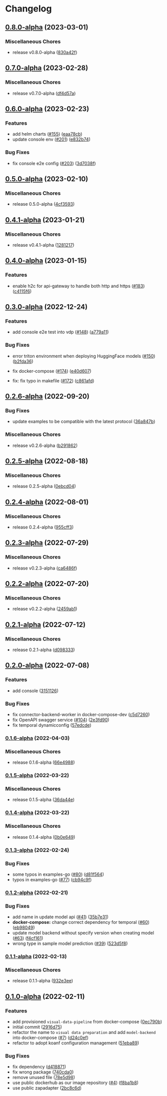 # Changelog

## [0.8.0-alpha](https://github.com/instill-ai/vdp/compare/v0.7.0-alpha...v0.8.0-alpha) (2023-03-01)


### Miscellaneous Chores

* release v0.8.0-alpha ([830a42f](https://github.com/instill-ai/vdp/commit/830a42fc6e8975f2ab4e0da3827a293ca1757d0b))

## [0.7.0-alpha](https://github.com/instill-ai/vdp/compare/v0.6.0-alpha...v0.7.0-alpha) (2023-02-28)


### Miscellaneous Chores

* release v0.7.0-alpha ([df4d57a](https://github.com/instill-ai/vdp/commit/df4d57acdcd31fb9e67dd597860d7ded7ba1a19c))

## [0.6.0-alpha](https://github.com/instill-ai/vdp/compare/v0.5.0-alpha...v0.6.0-alpha) (2023-02-23)


### Features

* add helm charts ([#155](https://github.com/instill-ai/vdp/issues/155)) ([eaa78cb](https://github.com/instill-ai/vdp/commit/eaa78cbedbceb5237d051f5a31c577cafe603cd5))
* update console env ([#201](https://github.com/instill-ai/vdp/issues/201)) ([e832b74](https://github.com/instill-ai/vdp/commit/e832b74c654f612b7df64872744fe9abde42bf67))


### Bug Fixes

* fix console e2e config ([#203](https://github.com/instill-ai/vdp/issues/203)) ([3d7038f](https://github.com/instill-ai/vdp/commit/3d7038fd018b72d0823f55fa66fe1f0a4f393fa5))

## [0.5.0-alpha](https://github.com/instill-ai/vdp/compare/v0.4.1-alpha...v0.5.0-alpha) (2023-02-10)


### Miscellaneous Chores

* release 0.5.0-alpha ([4cf3593](https://github.com/instill-ai/vdp/commit/4cf3593f39cab2c29b135a8e7fb954c15fe2901e))

## [0.4.1-alpha](https://github.com/instill-ai/vdp/compare/v0.4.0-alpha...v0.4.1-alpha) (2023-01-21)


### Miscellaneous Chores

* release v0.4.1-alpha ([1281217](https://github.com/instill-ai/vdp/commit/1281217eb899e96abee48ddf37295f66f9ab9fc8))

## [0.4.0-alpha](https://github.com/instill-ai/vdp/compare/v0.3.0-alpha...v0.4.0-alpha) (2023-01-15)


### Features

* enable h2c for api-gateway to handle both http and https ([#183](https://github.com/instill-ai/vdp/issues/183)) ([c4115f6](https://github.com/instill-ai/vdp/commit/c4115f6b722738d581830490c29647654777fed8))

## [0.3.0-alpha](https://github.com/instill-ai/vdp/compare/v0.2.6-alpha...v0.3.0-alpha) (2022-12-24)


### Features

* add console e2e test into vdp ([#148](https://github.com/instill-ai/vdp/issues/148)) ([a779a11](https://github.com/instill-ai/vdp/commit/a779a11d42259923e09220df25d8006a7353026e))


### Bug Fixes

* error triton environment when deploying HuggingFace models ([#150](https://github.com/instill-ai/vdp/issues/150)) ([b2fda36](https://github.com/instill-ai/vdp/commit/b2fda36e687ed347e39d6c4e6f4448a289ca6acf))

* fix docker-compose  ([#174](https://github.com/instill-ai/vdp/issues/174)) ([e40d607](https://github.com/instill-ai/vdp/commit/e40d60789e3a93839a1ece01dea30144a0e667f9))
* fix: fix typo in makefile ([#172](https://github.com/instill-ai/vdp/issues/172)) ([c861afd](https://github.com/instill-ai/vdp/commit/c861afd991c368db15195f26dec658691cefda8c))

## [0.2.6-alpha](https://github.com/instill-ai/vdp/compare/v0.2.5-alpha...v0.2.6-alpha) (2022-09-20)


### Bug Fixes

* update examples to be compatible with the latest protocol ([36a847b](https://github.com/instill-ai/vdp/commit/36a847b57ab1725ccd22df53eb0e203e729841d8))


### Miscellaneous Chores

* release v0.2.6-alpha ([b291862](https://github.com/instill-ai/vdp/commit/b291862532d452733fd21e5942aaa82af5c14839))

## [0.2.5-alpha](https://github.com/instill-ai/vdp/compare/v0.2.4-alpha...v0.2.5-alpha) (2022-08-18)


### Miscellaneous Chores

* release 0.2.5-alpha ([0ebcd04](https://github.com/instill-ai/vdp/commit/0ebcd04c0f55689bda357e1adf33c3cfa5265d7b))

## [0.2.4-alpha](https://github.com/instill-ai/vdp/compare/v0.2.3-alpha...v0.2.4-alpha) (2022-08-01)


### Miscellaneous Chores

* release 0.2.4-alpha ([955cff3](https://github.com/instill-ai/vdp/commit/955cff388cafb3e3457fa7f7f9bdbdb425bc1306))

## [0.2.3-alpha](https://github.com/instill-ai/vdp/compare/v0.2.2-alpha...v0.2.3-alpha) (2022-07-29)


### Miscellaneous Chores

* release v0.2.3-alpha ([ca6486f](https://github.com/instill-ai/vdp/commit/ca6486f7295c68267f65a6c9430e626aa5b80118))

## [0.2.2-alpha](https://github.com/instill-ai/vdp/compare/v0.2.1-alpha...v0.2.2-alpha) (2022-07-20)


### Miscellaneous Chores

* release v0.2.2-alpha ([2459ab1](https://github.com/instill-ai/vdp/commit/2459ab1a0274450ed9ae65663dceb4a4088d141e))

## [0.2.1-alpha](https://github.com/instill-ai/vdp/compare/v0.2.0-alpha...v0.2.1-alpha) (2022-07-12)


### Miscellaneous Chores

* release 0.2.1-alpha ([d098333](https://github.com/instill-ai/vdp/commit/d0983333434fa10f5b95e9187092a0582a98e2aa))

## [0.2.0-alpha](https://github.com/instill-ai/vdp/compare/v0.1.6-alpha...v0.2.0-alpha) (2022-07-08)


### Features

* add console ([3151126](https://github.com/instill-ai/vdp/commit/315112667bba2e1ff53354ce98cf4a9254973566))


### Bug Fixes

* fix connector-backend-worker in docker-compose-dev ([c5d7260](https://github.com/instill-ai/vdp/commit/c5d7260e4942625c8c4f33086d0c19af3c3c873a))
* fix OpenAPI swagger service ([#104](https://github.com/instill-ai/vdp/issues/104)) ([2e3fd90](https://github.com/instill-ai/vdp/commit/2e3fd90e11cc54944bfed0d136f64587f3f698fa))
* fix temporal dynamicconfig ([57edcde](https://github.com/instill-ai/vdp/commit/57edcde477e56c4cc9a275a4b847f3dfff58ec32))

### [0.1.6-alpha](https://github.com/instill-ai/vdp/compare/v0.1.5-alpha...v0.1.6-alpha) (2022-04-03)


### Miscellaneous Chores

* release 0.1.6-alpha ([66e4988](https://github.com/instill-ai/vdp/commit/66e498857a67af7343096512fbf73fbc741e7611))

### [0.1.5-alpha](https://github.com/instill-ai/vdp/compare/v0.1.4-alpha...v0.1.5-alpha) (2022-03-22)


### Miscellaneous Chores

* release 0.1.5-alpha ([36da44e](https://github.com/instill-ai/vdp/commit/36da44ebd27bb8b7aa6f1fdcf39f432293501275))

### [0.1.4-alpha](https://github.com/instill-ai/vdp/compare/v0.1.3-alpha...v0.1.4-alpha) (2022-03-22)


### Miscellaneous Chores

* release 0.1.4-alpha ([0b0e649](https://github.com/instill-ai/vdp/commit/0b0e64915491aac3b3a2a6274da30bdd1a7c940d))

### [0.1.3-alpha](https://github.com/instill-ai/vdp/compare/v0.1.2-alpha...v0.1.3-alpha) (2022-02-24)


### Bug Fixes

* some typos in examples-go ([#80](https://github.com/instill-ai/vdp/issues/80)) ([d81f564](https://github.com/instill-ai/vdp/commit/d81f5649265c2deb1ff9b08fd31b2ad779450922))
* typos in examples-go ([#77](https://github.com/instill-ai/vdp/issues/77)) ([cb94c9f](https://github.com/instill-ai/vdp/commit/cb94c9fbcf3bbfa98a2f691ab50d33bfb5afd7c0))

### [0.1.2-alpha](https://github.com/instill-ai/vdp/compare/v0.1.1-alpha...v0.1.2-alpha) (2022-02-21)


### Bug Fixes

* add name in update model api ([#41](https://github.com/instill-ai/vdp/issues/41)) ([35b7e31](https://github.com/instill-ai/vdp/commit/35b7e31f8771eccf16bcd7cc36785138540c869d))
* **docker-compose:** change correct dependency for temporal ([#60](https://github.com/instill-ai/vdp/issues/60)) ([eb98049](https://github.com/instill-ai/vdp/commit/eb98049b21fe6d6e4c037234dbc6cde9cf32b325))
* update model backend without specify version when creating model ([#63](https://github.com/instill-ai/vdp/issues/63)) ([f4cf161](https://github.com/instill-ai/vdp/commit/f4cf161fa789573985b47e465fc9a30c6da9ec6c))
* wrong type in sample model prediction ([#39](https://github.com/instill-ai/vdp/issues/39)) ([523d5f8](https://github.com/instill-ai/vdp/commit/523d5f8ea1d8b00799ceb5aef183ae727069726c))

### [0.1.1-alpha](https://github.com/instill-ai/vdp/compare/v0.1.0-alpha...v0.1.1-alpha) (2022-02-13)


### Miscellaneous Chores

* release 0.1.1-alpha ([932e3ee](https://github.com/instill-ai/vdp/commit/932e3eed14d6bd672ae0f00938cc0afd7992163c))

## [0.1.0-alpha](https://github.com/instill-ai/visual-data-preparation/compare/v0.0.0-alpha...v0.1.0-alpha) (2022-02-11)


### Features

* add provisioned `visual-data-pipeline` from docker-compose ([0ec790b](https://github.com/instill-ai/visual-data-preparation/commit/0ec790b4d99aae5c99544a571b3f349f51d2ee75))
* initial commit ([2916d75](https://github.com/instill-ai/visual-data-preparation/commit/2916d757f49bf922b2582a5a598086fa79f58162))
* refactor the name to `visual data preparation` and add `model-backend` into docker-compose ([#7](https://github.com/instill-ai/visual-data-preparation/issues/7)) ([d24c0ef](https://github.com/instill-ai/visual-data-preparation/commit/d24c0efa4579d1dab122d8db3c18e976504f9399))
* refactor to adopt koanf configuration management ([51eba89](https://github.com/instill-ai/visual-data-preparation/commit/51eba893746dceb2a0f57ecb6069f72a8f74a2b3))


### Bug Fixes

* fix dependency ([d418871](https://github.com/instill-ai/visual-data-preparation/commit/d418871d04fd20dff30da8b492b740f32d7f6fcd))
* fix wrong package ([740cda0](https://github.com/instill-ai/visual-data-preparation/commit/740cda07363488c66a27563ea91d6fbe935a1f57))
* remove unused file ([78e5d98](https://github.com/instill-ai/visual-data-preparation/commit/78e5d98c44da65ec37e73a36cac2c745a4e4bc97))
* use public dockerhub as our image repository ([#4](https://github.com/instill-ai/visual-data-preparation/issues/4)) ([f8ba1b8](https://github.com/instill-ai/visual-data-preparation/commit/f8ba1b8f260f091f49dd72936e46087c68f6b42a))
* use public zapadapter ([2bc8c6d](https://github.com/instill-ai/visual-data-preparation/commit/2bc8c6dda4849c013b6b830c36cb0cebb338239d))
